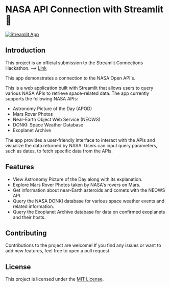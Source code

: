 # NASA API Connection with Streamlit 🚀

[![Streamlit App](https://static.streamlit.io/badges/streamlit_badge_black_white.svg)](https://nasa-api-connection.streamlit.app/)

## Introduction

This project is an official submission to the Streamlit Connections Hackathon. --> [Link](https://discuss.streamlit.io/t/connections-hackathon/47574)

This app demonstrates a connection to the NASA Open API's.

This is a web application built with Streamlit that allows users to query various NASA APIs to retrieve space-related data. The app currently supports the following NASA APIs:
- Astronomy Picture of the Day (APOD)
- Mars Rover Photos
- Near-Earth Object Web Service (NEOWS)
- DONKI: Space Weather Database
- Exoplanet Archive

The app provides a user-friendly interface to interact with the APIs and visualize the data returned by NASA. Users can input query parameters, such as dates, to fetch specific data from the APIs.

## Features

- View Astronomy Picture of the Day along with its explanation.
- Explore Mars Rover Photos taken by NASA's rovers on Mars.
- Get information about near-Earth asteroids and comets with the NEOWS API.
- Query the NASA DONKI database for various space weather events and related information.
- Query the Exoplanet Archive database for data on confirmed exoplanets and their hosts.

## Contributing
Contributions to the project are welcome! If you find any issues or want to add new features, feel free to open a pull request.

## License
This project is licensed under the [MIT License](https://opensource.org/license/mit/).
